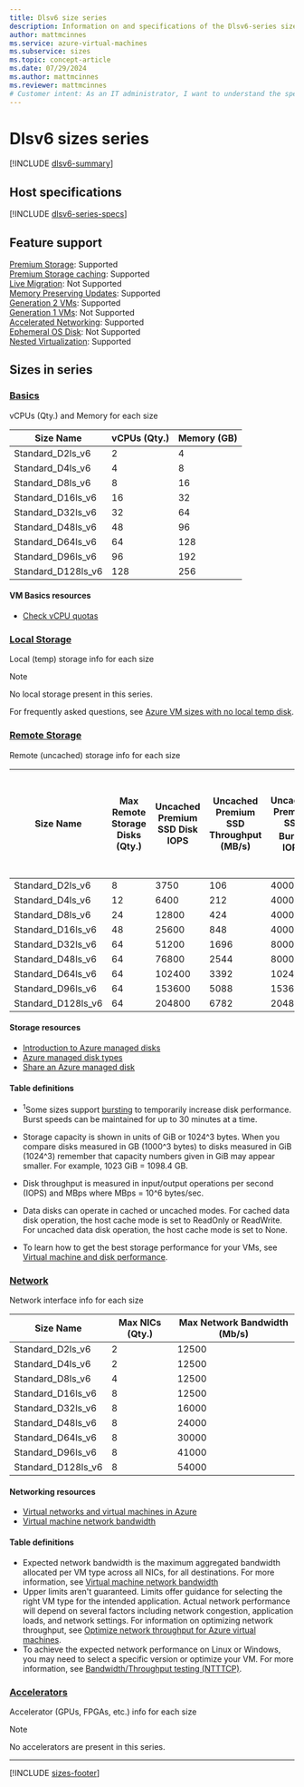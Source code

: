 ```yaml
---
title: Dlsv6 size series
description: Information on and specifications of the Dlsv6-series sizes
author: mattmcinnes
ms.service: azure-virtual-machines
ms.subservice: sizes
ms.topic: concept-article
ms.date: 07/29/2024
ms.author: mattmcinnes
ms.reviewer: mattmcinnes
# Customer intent: As an IT administrator, I want to understand the specifications and capabilities of the Dlsv6 series virtual machines, so that I can make informed decisions when selecting the appropriate VM size for my cloud computing needs.
---
```


# Dlsv6 sizes series

[!INCLUDE [dlsv6-summary](./includes/dlsv6-series-summary.md)] 

## Host specifications
[!INCLUDE [dlsv6-series-specs](./includes/dlsv6-series-specs.md)]

## Feature support
[Premium Storage](../../premium-storage-performance.md): Supported <br>[Premium Storage caching](../../premium-storage-performance.md): Supported <br>[Live Migration](../../maintenance-and-updates.md): Not Supported <br>[Memory Preserving Updates](../../maintenance-and-updates.md): Supported <br>[Generation 2 VMs](../../generation-2.md): Supported <br>[Generation 1 VMs](../../generation-2.md): Not Supported <br>[Accelerated Networking](/azure/virtual-network/create-vm-accelerated-networking-cli): Supported <br>[Ephemeral OS Disk](../../ephemeral-os-disks.md): Not Supported <br>[Nested Virtualization](/virtualization/hyper-v-on-windows/user-guide/nested-virtualization): Supported <br>

## Sizes in series

### [Basics](#tab/sizebasic)

vCPUs (Qty.) and Memory for each size

| Size Name | vCPUs (Qty.) | Memory (GB) |
| --- | --- | --- |
| Standard_D2ls_v6 | 2 | 4 |
| Standard_D4ls_v6 | 4 | 8 |
| Standard_D8ls_v6 | 8 | 16 |
| Standard_D16ls_v6 | 16 | 32 |
| Standard_D32ls_v6 | 32 | 64 |
| Standard_D48ls_v6 | 48 | 96 |
| Standard_D64ls_v6 | 64 | 128 |
| Standard_D96ls_v6 | 96 | 192 |
| Standard_D128ls_v6 | 128 | 256 |

#### VM Basics resources
- [Check vCPU quotas](../../../virtual-machines/quotas.md)

### [Local Storage](#tab/sizestoragelocal)

Local (temp) storage info for each size

> [!NOTE]
> No local storage present in this series.
>
> For frequently asked questions, see [Azure VM sizes with no local temp disk](../../azure-vms-no-temp-disk.yml).



### [Remote Storage](#tab/sizestorageremote)

Remote (uncached) storage info for each size

| Size Name | Max Remote Storage Disks (Qty.) | Uncached Premium SSD Disk IOPS | Uncached Premium SSD Throughput (MB/s) | Uncached Premium SSD Burst<sup>1</sup> IOPS | Uncached Premium SSD Burst<sup>1</sup> Throughput (MB/s) | Uncached Ultra Disk and Premium SSD v2 IOPS | Uncached Ultra Disk and Premium SSD v2 Throughput (MB/s) | Uncached Burst<sup>1</sup> Ultra Disk and Premium SSD v2 IOPS | Uncached Burst<sup>1</sup> Ultra Disk and Premium SSD v2 Disk Throughput (MB/s) |
| --- | --- | --- | --- | --- | --- | --- | --- | --- | --- |
| Standard_D2ls_v6 | 8 | 3750 | 106 | 40000 | 1250 | 4167 | 124 | 44444 | 1463 |
| Standard_D4ls_v6 | 12 | 6400 | 212 | 40000 | 1250 | 8333 | 248 | 52083 | 1463 |
| Standard_D8ls_v6 | 24 | 12800 | 424 | 40000 | 1250 | 16667 | 496 | 52083 | 1463 |
| Standard_D16ls_v6 | 48 | 25600 | 848 | 40000 | 1250 | 33333 | 992 | 52083 | 1463 |
| Standard_D32ls_v6 | 64 | 51200 | 1696 | 80000 | 1696 | 66667 | 1984 | 104167 | 1984 |
| Standard_D48ls_v6 | 64 | 76800 | 2544 | 80000 | 2544 | 100000 | 2976 | 104167 | 2976 |
| Standard_D64ls_v6 | 64 | 102400 | 3392 | 102400 | 3392 | 133333 | 3969 | 133333 | 3969 |
| Standard_D96ls_v6 | 64 | 153600 | 5088 | 153600 | 5088 | 200000 | 5953 | 200000 | 5953 |
| Standard_D128ls_v6 | 64 | 204800 | 6782 | 204800 | 6782 | 266667 | 7935 | 266667 | 7935 |

#### Storage resources
- [Introduction to Azure managed disks](../../../virtual-machines/managed-disks-overview.md)
- [Azure managed disk types](../../../virtual-machines/disks-types.md)
- [Share an Azure managed disk](../../../virtual-machines/disks-shared.md)

#### Table definitions
- <sup>1</sup>Some sizes support [bursting](../../disk-bursting.md) to temporarily increase disk performance. Burst speeds can be maintained for up to 30 minutes at a time.

- Storage capacity is shown in units of GiB or 1024^3 bytes. When you compare disks measured in GB (1000^3 bytes) to disks measured in GiB (1024^3) remember that capacity numbers given in GiB may appear smaller. For example, 1023 GiB = 1098.4 GB.
- Disk throughput is measured in input/output operations per second (IOPS) and MBps where MBps = 10^6 bytes/sec.
- Data disks can operate in cached or uncached modes. For cached data disk operation, the host cache mode is set to ReadOnly or ReadWrite. For uncached data disk operation, the host cache mode is set to None.
- To learn how to get the best storage performance for your VMs, see [Virtual machine and disk performance](../../../virtual-machines/disks-performance.md).


### [Network](#tab/sizenetwork)

Network interface info for each size

| Size Name | Max NICs (Qty.) | Max Network Bandwidth (Mb/s) |
| --- | --- | --- |
| Standard_D2ls_v6 | 2 | 12500 |
| Standard_D4ls_v6 | 2 | 12500 |
| Standard_D8ls_v6 | 4 | 12500 |
| Standard_D16ls_v6 | 8 | 12500 |
| Standard_D32ls_v6 | 8 | 16000 |
| Standard_D48ls_v6 | 8 | 24000 |
| Standard_D64ls_v6 | 8 | 30000 |
| Standard_D96ls_v6 | 8 | 41000 |
| Standard_D128ls_v6 | 8 | 54000 |

#### Networking resources
- [Virtual networks and virtual machines in Azure](/azure/virtual-network/network-overview)
- [Virtual machine network bandwidth](/azure/virtual-network/virtual-machine-network-throughput)

#### Table definitions
- Expected network bandwidth is the maximum aggregated bandwidth allocated per VM type across all NICs, for all destinations. For more information, see [Virtual machine network bandwidth](/azure/virtual-network/virtual-machine-network-throughput)
- Upper limits aren't guaranteed. Limits offer guidance for selecting the right VM type for the intended application. Actual network performance will depend on several factors including network congestion, application loads, and network settings. For information on optimizing network throughput, see [Optimize network throughput for Azure virtual machines](/azure/virtual-network/virtual-network-optimize-network-bandwidth). 
-  To achieve the expected network performance on Linux or Windows, you may need to select a specific version or optimize your VM. For more information, see [Bandwidth/Throughput testing (NTTTCP)](/azure/virtual-network/virtual-network-bandwidth-testing).

### [Accelerators](#tab/sizeaccelerators)

Accelerator (GPUs, FPGAs, etc.) info for each size

> [!NOTE]
> No accelerators are present in this series.

---

[!INCLUDE [sizes-footer](../includes/sizes-footer.md)]


